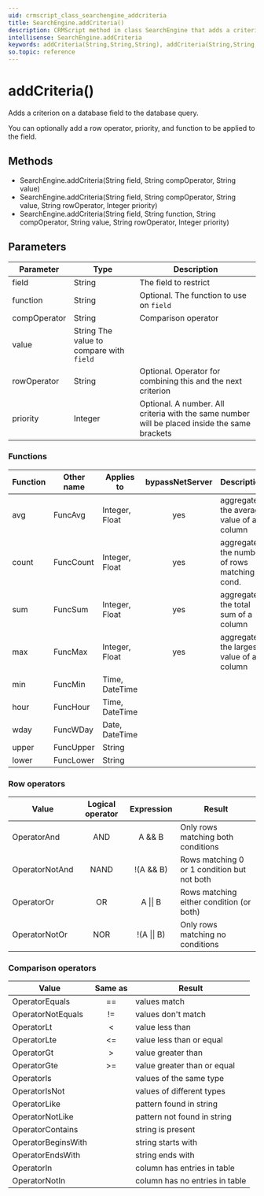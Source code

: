 ```yaml
---
uid: crmscript_class_searchengine_addcriteria
title: SearchEngine.addCriteria()
description: CRMScript method in class SearchEngine that adds a criterion on a database field to the database query
intellisense: SearchEngine.addCriteria
keywords: addCriteria(String,String,String), addCriteria(String,String,String,String,Integer), addCriteria(String,String,String,String,String,Integer)
so.topic: reference
---
```


# addCriteria()

Adds a criterion on a database field to the database query.

You can optionally add a row operator, priority, and function to be applied to the field.

## Methods

* SearchEngine.addCriteria(String field, String compOperator, String value)
* SearchEngine.addCriteria(String field, String compOperator, String value, String rowOperator, Integer priority)
* SearchEngine.addCriteria(String field, String function, String compOperator, String value, String rowOperator, Integer priority)

## Parameters

| Parameter | Type | Description |
|---|---|---|
| field | String | The field to restrict |
| function | String | Optional. The function to use on `field` |
| compOperator | String | Comparison operator |
| value | String  The value to compare with `field` |
| rowOperator | String | Optional. Operator for combining this and the next criterion |
| priority | Integer | Optional. A number. All criteria with the same number will be placed inside the same brackets |

### Functions

| Function | Other name | Applies to     | bypassNetServer | Description |
|----------|------------|----------------|:---------------:|-------------|
| avg      | FuncAvg    | Integer, Float |     yes         | aggregate, the average value of a column |
| count    | FuncCount  | Integer, Float |     yes         | aggregate, the number of rows matching cond. |
| sum      | FuncSum    | Integer, Float |     yes         | aggregate, the total sum of a column |
| max      | FuncMax    | Integer, Float |     yes         | aggregate, the largest value of a column |
| min      | FuncMin    | Time, DateTime |                 |            |
| hour     | FuncHour   | Time, DateTime |                 |            |
| wday     | FuncWDay   | Date, DateTime |                 |            |
| upper    | FuncUpper  | String         |                 |            |
| lower    | FuncLower  | String         |                 |            |

### Row operators

| Value          | Logical operator | Expression  | Result                                     |
|----------------|:----------------:|:-----------:|--------------------------------------------|
| OperatorAnd    | AND              | A && B      | Only rows matching both conditions         |
| OperatorNotAnd | NAND             | !(A && B)   | Rows matching 0 or 1 condition but not both |
| OperatorOr     | OR               | A \|\| B    | Rows matching either condition (or both)   |
| OperatorNotOr  | NOR              | !(A \|\| B) | Only rows matching no conditions |

### Comparison operators

| Value              | Same as | Result                         |
|--------------------|:-------:|--------------------------------|
| OperatorEquals     | ==      | values match                   |
| OperatorNotEquals  | !=      | values don't match             |
| OperatorLt         | <       | value less than                |
| OperatorLte        | <=      | value less than or equal       |
| OperatorGt         | >       | value greater than             |
| OperatorGte        | >=      | value greater than or equal    |
| OperatorIs         |         | values of the same type        |
| OperatorIsNot      |         | values of different types      |
| OperatorLike       |         | pattern found in string        |
| OperatorNotLike    |         | pattern not found in string    |
| OperatorContains   |         | string is present              |
| OperatorBeginsWith |         | string starts with             |
| OperatorEndsWith   |         | string ends with               |
| OperatorIn         |         | column has entries in table    |
| OperatorNotIn      |         | column has no entries in table |
